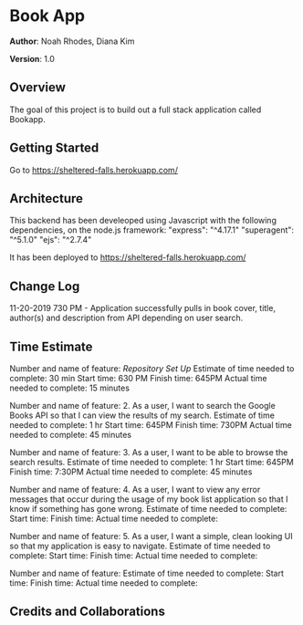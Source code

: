 # Book App

**Author**: Noah Rhodes, Diana Kim

**Version**: 1.0

## Overview
The goal of this project is to build out a full stack application called Bookapp.

## Getting Started
Go to https://sheltered-falls.herokuapp.com/

## Architecture
This backend has been develeoped using Javascript with the following dependencies, on the node.js framework:
"express": "^4.17.1"
"superagent": "^5.1.0"
"ejs": "^2.7.4"

It has been deployed to https://sheltered-falls.herokuapp.com/

## Change Log
11-20-2019 730 PM - Application successfully pulls in book cover, title, author(s) and description from API depending on user search.

## Time Estimate

Number and name of feature: *Repository Set Up*
Estimate of time needed to complete: 30 min
Start time: 630 PM
Finish time: 645PM
Actual time needed to complete: 15 minutes

Number and name of feature: 2. As a user, I want to search the Google Books API so that I can view the results of my search.
Estimate of time needed to complete: 1 hr
Start time: 645PM
Finish time: 730PM
Actual time needed to complete: 45 minutes 

Number and name of feature: 3. As a user, I want to be able to browse the search results.
Estimate of time needed to complete: 1 hr
Start time: 645PM
Finish time: 7:30PM
Actual time needed to complete: 45 minutes 

Number and name of feature: 4. As a user, I want to view any error messages that occur during the usage of my book list application so that I know if something has gone wrong.
Estimate of time needed to complete:
Start time: 
Finish time: 
Actual time needed to complete: 

Number and name of feature: 5. As a user, I want a simple, clean looking UI so that my application is easy to navigate.
Estimate of time needed to complete: 
Start time: 
Finish time: 
Actual time needed to complete: 

Number and name of feature: 
Estimate of time needed to complete: 
Start time: 
Finish time: 
Actual time needed to complete: 



## Credits and Collaborations
<!-- [Thanks to MDN](https://developer.mozilla.org/en-US/docs/Web/JavaScript/Reference/Global_Objects/Date) for their support with Date() javascript documentation!   -->
